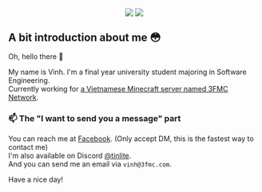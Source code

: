 
<!-- <div align="center" style="display: flex; flex-direction: column;">
<img src="https://github-readme-stats.vercel.app/api?username=TinLite&count_private=true&show_icons=true&theme=github_dark&border_radius=0&hide_border=true"/>
<img src="https://github-readme-stats.vercel.app/api/top-langs/?username=TinLite&count_private=true&show_icons=true&theme=github_dark&langs_count=5&border_radius=0&hide_border=true"/>
</div> -->
<div align="center">
<img align="center" src="https://github-readme-stats.vercel.app/api?username=TinLite&count_private=true&show_icons=true&theme=github_dark"/>
<img align="center" src="https://github-readme-stats.vercel.app/api/top-langs/?username=TinLite&theme=github_dark&layout=compact"/>
</div>

## A bit introduction about me 😳

Oh, hello there 👋

My name is Vinh. I'm a final year university student majoring in Software Engineering.  
Currently working for [a Vietnamese Minecraft server named 3FMC Network](https://3fmc.com/).  

### 📫 The "I want to send you a message" part

You can reach me at [Facebook](https://fb.com/100036603073980). (Only accept DM, this is the fastest way to contact me)  
I'm also available on Discord [@tinlite](http://discord.com/users/284651448120115201).  
And you can send me an email via `vinh@3fmc.com`.

Have a nice day!

<!-- <center>![VinhGaming's GitHub stats](https://github-readme-stats.vercel.app/api?username=TinLite&count_private=true&show_icons=true&theme=github_dark)</center> -->
<!--
**TinLite/TinLite** is a ✨ _special_ ✨ repository because its `README.md` (this file) appears on your GitHub profile.

Here are some ideas to get you started:

- 🔭 I’m currently working on ...
- 🌱 I’m currently learning ...
- 👯 I’m looking to collaborate on ...
- 🤔 I’m looking for help with ...
- 💬 Ask me about ...
- 📫 How to reach me: ...
- 😄 Pronouns: ...
- ⚡ Fun fact: ...
-->
